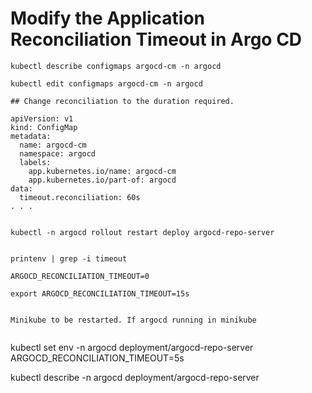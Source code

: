 # Modify the Application Reconciliation Timeout in Argo CD
```
kubectl describe configmaps argocd-cm -n argocd

kubectl edit configmaps argocd-cm -n argocd

## Change reconciliation to the duration required.

apiVersion: v1
kind: ConfigMap
metadata:
  name: argocd-cm
  namespace: argocd
  labels:
    app.kubernetes.io/name: argocd-cm
    app.kubernetes.io/part-of: argocd
data:
  timeout.reconciliation: 60s
. . .


kubectl -n argocd rollout restart deploy argocd-repo-server


printenv | grep -i timeout

ARGOCD_RECONCILIATION_TIMEOUT=0

export ARGOCD_RECONCILIATION_TIMEOUT=15s


Minikube to be restarted. If argocd running in minikube


```

kubectl set env -n argocd deployment/argocd-repo-server ARGOCD_RECONCILIATION_TIMEOUT=5s

kubectl describe -n argocd deployment/argocd-repo-server